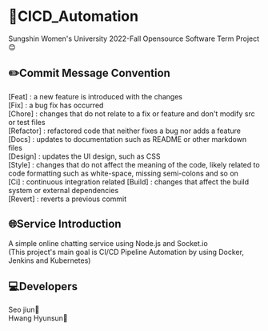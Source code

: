 # 🐋CICD_Automation

Sungshin Women's University 2022-Fall Opensource Software Term Project😊
  

## ✏️Commit Message Convention
[Feat] : a new feature is introduced with the changes  
[Fix] : a bug fix has occurred  
[Chore] : changes that do not relate to a fix or feature and don't modify src or test files  
[Refactor] : refactored code that neither fixes a bug nor adds a feature  
[Docs] : updates to documentation such as README or other markdown files  
[Design] : updates the UI design, such as CSS  
[Style] : changes that do not affect the meaning of the code, likely related to code formatting such as white-space, missing semi-colons and so on  
[Ci] : continuous integration related 
[Build] : changes that affect the build system or external dependencies  
[Revert] : reverts a previous commit  
  

## 🌐Service Introduction
A simple online chatting service using Node.js and Socket.io  
(This project's main goal is CI/CD Pipeline Automation by using Docker, Jenkins and Kubernetes)
  

## 💻Developers
Seo jiun🚀  
Hwang Hyunsun🚀
